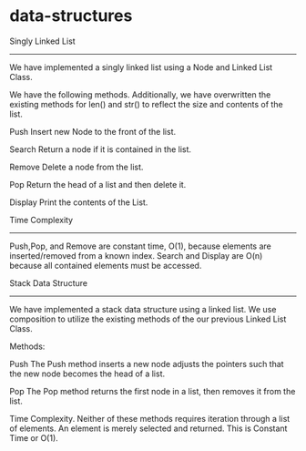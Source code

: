 # data-structures



Singly Linked List
******************
We have implemented a singly linked list using a Node and Linked List Class.

We have the following methods. Additionally, we have overwritten the existing methods for len()
and str() to reflect the size and contents of the list.

Push
Insert new Node to the front of the list.

Search
Return a node if it is contained in the list.

Remove
Delete a node from the list.

Pop
Return the head of a list and then delete it.

Display
Print the contents of the List.

Time Complexity
*************

Push,Pop, and Remove are constant time, O(1), because elements are inserted/removed from a known index.
Search and Display are O(n) because all contained elements must be accessed.





Stack Data Structure
*******************

We have implemented a stack data structure using a linked list. We use composition to utilize the existing
methods of the our previous Linked List Class.

Methods:

Push
The Push method inserts a new node adjusts the pointers such that the new node becomes the head of a list.

Pop
The Pop method returns the first node in a list, then removes it from the list.

Time Complexity.
Neither of these methods requires iteration through a list of elements. An element is merely selected and returned.
This is Constant Time or O(1).